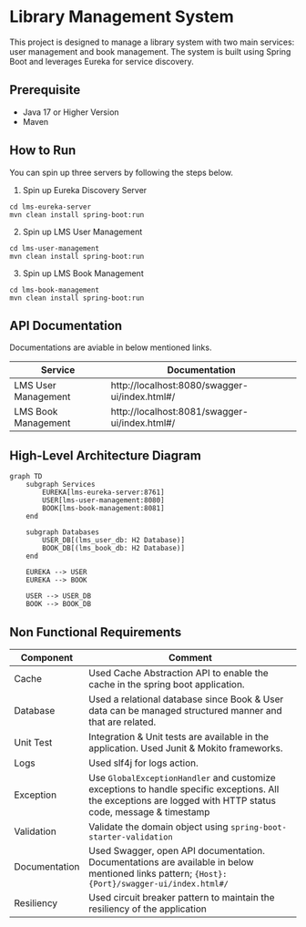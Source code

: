 # Library Management System

This project is designed to manage a library system with two main services: user management and book management. The system is built using Spring Boot and leverages Eureka for service discovery.
 
## Prerequisite 
- Java 17 or Higher Version
- Maven

## How to Run

You can spin up three servers by following the steps below.

1. Spin up Eureka Discovery Server
   
```
cd lms-eureka-server
mvn clean install spring-boot:run
```

2. Spin up LMS User Management
   
```
cd lms-user-management
mvn clean install spring-boot:run
```

3. Spin up LMS Book Management
   
```
cd lms-book-management
mvn clean install spring-boot:run
```

## API Documentation

Documentations are aviable in below mentioned links.

| Service               |Documentation                |                  
|----------------|-------------------------------|
|LMS User Management|http://localhost:8080/swagger-ui/index.html#/|
|LMS Book Management|http://localhost:8081/swagger-ui/index.html#/|

## High-Level Architecture Diagram

```mermaid
graph TD
    subgraph Services
        EUREKA[lms-eureka-server:8761]
        USER[lms-user-management:8080]
        BOOK[lms-book-management:8081]
    end

    subgraph Databases
        USER_DB[(lms_user_db: H2 Database)]
        BOOK_DB[(lms_book_db: H2 Database)]
    end

    EUREKA --> USER
    EUREKA --> BOOK

    USER --> USER_DB
    BOOK --> BOOK_DB
```


## Non Functional Requirements


| Component               |Comment                |                  
|----------------|-------------------------------|
|Cache|Used Cache Abstraction API to enable the cache in the spring boot application.           |           
|Database          |Used a relational database since Book & User data can be managed structured manner and that are related.          |           
|Unit Test          |Integration & Unit tests are available in the application. Used Junit & Mokito frameworks.
|Logs|Used slf4j for logs action.|
|Exception|Use `GlobalExceptionHandler` and customize exceptions to handle specific exceptions. All the exceptions are logged with HTTP status code, message & timestamp|
|Validation|Validate the domain object using `spring-boot-starter-validation`|
|Documentation|Used Swagger, open API documentation. Documentations are available in below mentioned links pattern; ```{Host}:{Port}/swagger-ui/index.html#/```|
|Resiliency|Used circuit breaker pattern to maintain the resiliency of the application|
